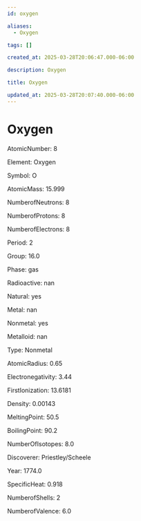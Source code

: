 ```yaml
---
id: oxygen

aliases:
  - Oxygen

tags: []

created_at: 2025-03-28T20:06:47.000-06:00

description: Oxygen

title: Oxygen

updated_at: 2025-03-28T20:07:40.000-06:00
---
```


# Oxygen

AtomicNumber: 8

Element: Oxygen

Symbol: O

AtomicMass: 15.999

NumberofNeutrons: 8

NumberofProtons: 8

NumberofElectrons: 8

Period: 2

Group: 16.0

Phase: gas

Radioactive: nan

Natural: yes

Metal: nan

Nonmetal: yes

Metalloid: nan

Type: Nonmetal

AtomicRadius: 0.65

Electronegativity: 3.44

FirstIonization: 13.6181

Density: 0.00143

MeltingPoint: 50.5

BoilingPoint: 90.2

NumberOfIsotopes: 8.0

Discoverer: Priestley/Scheele

Year: 1774.0

SpecificHeat: 0.918

NumberofShells: 2

NumberofValence: 6.0
